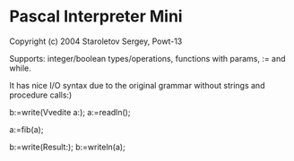 # Pascal Interpreter Mini

Copyright (c) 2004 Staroletov Sergey, Powt-13

Supports: integer/boolean types/operations, functions with params, := and while.

It has nice I/O syntax due to the original grammar without strings and procedure calls:)

b:=write(Vvedite a:);
a:=readln();

a:=fib(a);

b:=write(Result:);
b:=writeln(a);
